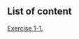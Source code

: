 ## List of content
[Exercise 1-1.](https://github.com/j0mma/Programming-languages/edit/main/C/book-answers/The%20C%20Programming%20Language/Chapter%201/) <br>
